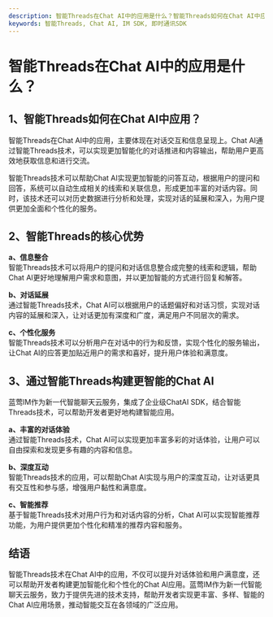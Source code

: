 ```yaml
---
description: 智能Threads在Chat AI中的应用是什么？智能Threads如何在Chat AI中应用？智能Threads的核心优势。
keywords: 智能Threads, Chat AI, IM SDK, 即时通讯SDK
---
```

# 智能Threads在Chat AI中的应用是什么？

## 1、智能Threads如何在Chat AI中应用？
智能Threads在Chat AI中的应用，主要体现在对话交互和信息呈现上。Chat AI通过智能Threads技术，可以实现更加智能化的对话推进和内容输出，帮助用户更高效地获取信息和进行交流。

智能Threads技术可以帮助Chat AI实现更加智能的问答互动，根据用户的提问和回答，系统可以自动生成相关的线索和关联信息，形成更加丰富的对话内容。同时，该技术还可以对历史数据进行分析和处理，实现对话的延展和深入，为用户提供更加全面和个性化的服务。

## 2、智能Threads的核心优势
**a、信息整合**  
智能Threads技术可以将用户的提问和对话信息整合成完整的线索和逻辑，帮助Chat AI更好地理解用户需求和意图，并以更加智能的方式进行回复和解答。

**b、对话延展**  
通过智能Threads技术，Chat AI可以根据用户的话题偏好和对话习惯，实现对话内容的延展和深入，让对话更加有深度和广度，满足用户不同层次的需求。

**c、个性化服务**  
智能Threads技术可以分析用户在对话中的行为和反馈，实现个性化的服务输出，让Chat AI的应答更加贴近用户的需求和喜好，提升用户体验和满意度。

## 3、通过智能Threads构建更智能的Chat AI
蓝莺IM作为新一代智能聊天云服务，集成了企业级ChatAI SDK，结合智能Threads技术，可以帮助开发者更好地构建智能应用。

**a、丰富的对话体验**  
通过智能Threads技术，Chat AI可以实现更加丰富多彩的对话体验，让用户可以自由探索和发现更多有趣的内容和信息。

**b、深度互动**  
智能Threads技术的应用，可以帮助Chat AI实现与用户的深度互动，让对话更具有交互性和参与感，增强用户黏性和满意度。

**c、智能推荐**  
基于智能Threads技术对用户行为和对话内容的分析，Chat AI可以实现智能推荐功能，为用户提供更加个性化和精准的推荐内容和服务。

## 结语
智能Threads技术在Chat AI中的应用，不仅可以提升对话体验和用户满意度，还可以帮助开发者构建更加智能化和个性化的Chat AI应用。蓝莺IM作为新一代智能聊天云服务，致力于提供先进的技术支持，帮助开发者实现更丰富、多样、智能的Chat AI应用场景，推动智能交互在各领域的广泛应用。